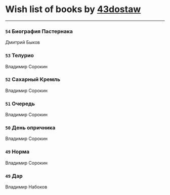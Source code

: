 # Wish list of books by [43dostaw](http://vk.com/id201788999)
---

### `54` Биография Пастернака
Дмитрий Быков

### `53` Телурио
Владимир Сорокин

### `52` Сахарный Кремль
Владимир Сорокин

### `51` Очередь
Владимир Сорокин

### `50` День опричника
Владимир Сорокин

### `49` Норма
Владимир Сорокин

### `49` Дар
Владимир Набоков

